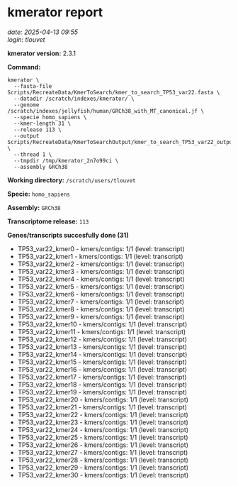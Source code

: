 # kmerator report
*date: 2025-04-13 09:55*  
*login: tlouvet*

**kmerator version:** 2.3.1

**Command:**

```
kmerator \
  --fasta-file Scripts/RecreateData/KmerToSearch/kmer_to_search_TP53_var22.fasta \
  --datadir /scratch/indexes/kmerator/ \
  --genome /scratch/indexes/jellyfish/human/GRCh38_with_MT_canonical.jf \
  --specie homo_sapiens \
  --kmer-length 31 \
  --release 113 \
  --output Scripts/RecreateData/KmerToSearchOutput/kmer_to_search_TP53_var22_output \
  --thread 1 \
  --tmpdir /tmp/kmerator_2n7o99ci \
  --assembly GRCh38
```

**Working directory:** `/scratch/users/tlouvet`

**Specie:** `homo_sapiens`

**Assembly:** `GRCh38`

**Transcriptome release:** `113`

**Genes/transcripts succesfully done (31)**

- TP53_var22_kmer0 - kmers/contigs: 1/1 (level: transcript)
- TP53_var22_kmer1 - kmers/contigs: 1/1 (level: transcript)
- TP53_var22_kmer2 - kmers/contigs: 1/1 (level: transcript)
- TP53_var22_kmer3 - kmers/contigs: 1/1 (level: transcript)
- TP53_var22_kmer4 - kmers/contigs: 1/1 (level: transcript)
- TP53_var22_kmer5 - kmers/contigs: 1/1 (level: transcript)
- TP53_var22_kmer6 - kmers/contigs: 1/1 (level: transcript)
- TP53_var22_kmer7 - kmers/contigs: 1/1 (level: transcript)
- TP53_var22_kmer8 - kmers/contigs: 1/1 (level: transcript)
- TP53_var22_kmer9 - kmers/contigs: 1/1 (level: transcript)
- TP53_var22_kmer10 - kmers/contigs: 1/1 (level: transcript)
- TP53_var22_kmer11 - kmers/contigs: 1/1 (level: transcript)
- TP53_var22_kmer12 - kmers/contigs: 1/1 (level: transcript)
- TP53_var22_kmer13 - kmers/contigs: 1/1 (level: transcript)
- TP53_var22_kmer14 - kmers/contigs: 1/1 (level: transcript)
- TP53_var22_kmer15 - kmers/contigs: 1/1 (level: transcript)
- TP53_var22_kmer16 - kmers/contigs: 1/1 (level: transcript)
- TP53_var22_kmer17 - kmers/contigs: 1/1 (level: transcript)
- TP53_var22_kmer18 - kmers/contigs: 1/1 (level: transcript)
- TP53_var22_kmer19 - kmers/contigs: 1/1 (level: transcript)
- TP53_var22_kmer20 - kmers/contigs: 1/1 (level: transcript)
- TP53_var22_kmer21 - kmers/contigs: 1/1 (level: transcript)
- TP53_var22_kmer22 - kmers/contigs: 1/1 (level: transcript)
- TP53_var22_kmer23 - kmers/contigs: 1/1 (level: transcript)
- TP53_var22_kmer24 - kmers/contigs: 1/1 (level: transcript)
- TP53_var22_kmer25 - kmers/contigs: 1/1 (level: transcript)
- TP53_var22_kmer26 - kmers/contigs: 1/1 (level: transcript)
- TP53_var22_kmer27 - kmers/contigs: 1/1 (level: transcript)
- TP53_var22_kmer28 - kmers/contigs: 1/1 (level: transcript)
- TP53_var22_kmer29 - kmers/contigs: 1/1 (level: transcript)
- TP53_var22_kmer30 - kmers/contigs: 1/1 (level: transcript)
